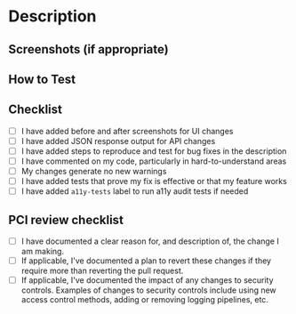 # Description
<!-- Add a brief description of changes here -->

<!-- Uncomment line below to manually add link to JIRA ticket -->
<!-- :tickets: [Jira ticket](https://hashicorp.atlassian.net/browse/JIRA_TICKET_NUMBER) -->

## Screenshots (if appropriate)

## How to Test
<!-- Add steps to test this change. Include any other necessary relevant links -->

## Checklist
<!-- strikethrough the checklist item that is not relevant to your change -->

<!-- If you are merging a long lived branch, major feature, or UI altering changes,
please add the a11y-tests label. Other cases, like a dependency change or
translation update likely does not need an a11y audit -->

- [ ] I have added before and after screenshots for UI changes
- [ ] I have added JSON response output for API changes
- [ ] I have added steps to reproduce and test for bug fixes in the description
- [ ] I have commented on my code, particularly in hard-to-understand areas
- [ ] My changes generate no new warnings
- [ ] I have added tests that prove my fix is effective or that my feature works
- [ ] I have added `a11y-tests` label to run a11y audit tests if needed

## PCI review checklist

<!-- heimdall_github_prtemplate:grc-pci_dss-2024-01-05 -->
- [ ] I have documented a clear reason for, and description of, the change I am making.
- [ ] If applicable, I've documented a plan to revert these changes if they require more than reverting the pull request.
- [ ] If applicable, I've documented the impact of any changes to security controls.
  Examples of changes to security controls include using new access control methods, adding or removing logging pipelines, etc.
